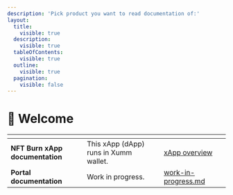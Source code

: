 ```yaml
---
description: 'Pick product you want to read documentation of:'
layout:
  title:
    visible: true
  description:
    visible: true
  tableOfContents:
    visible: true
  outline:
    visible: true
  pagination:
    visible: false
---
```


# 👋 Welcome



<table data-card-size="large" data-view="cards"><thead><tr><th></th><th></th><th data-hidden></th><th data-hidden data-card-target data-type="content-ref"></th><th data-hidden data-card-cover data-type="files"></th></tr></thead><tbody><tr><td><strong>NFT Burn xApp documentation</strong></td><td>This xApp (dApp) runs in Xumm wallet. </td><td></td><td><a href="http://localhost:5000/s/R8xsHHAcxh5Pa1tSfJI7/">xApp overview</a></td><td></td></tr><tr><td><strong>Portal documentation</strong></td><td>Work in progress.</td><td></td><td><a href="overview/work-in-progress.md">work-in-progress.md</a></td><td></td></tr></tbody></table>
